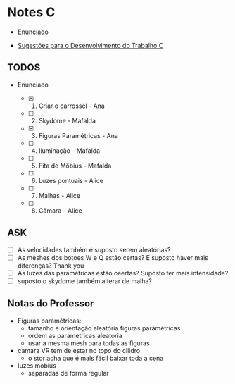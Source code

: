 # Notes C

- [Enunciado](CG%202324%20-%20Trabalho%20C%20-%20Enunciado.pdf)

- [Sugestões para o Desenvolvimento do Trabalho C](CG%202324%20-%20Sugestoes%20Desenvolvimento%20Trabalho%20C.pdf)

## TODOS

- Enunciado

  - [x] 1. Criar o carrossel - Ana
  - [ ] 2. Skydome - Mafalda
  - [x] 3. Figuras Paramétricas - Ana
  - [ ] 4. Iluminação - Mafalda
  - [ ] 5. Fita de Möbius - Mafalda
  - [ ] 6. Luzes pontuais - Alice
  - [ ] 7. Malhas - Alice
  - [ ] 8. Câmara - Alice

## ASK

- [ ] As velocidades também é suposto serem aleatórias?
- [ ] As meshes dos botoes W e Q estão certas? É suposto haver mais diferenças? Thank you 
- [ ] As luzes das paramétricas estão ceertas? Suposto ter mais intensidade?
- [ ] suposto o skydome também alterar de malha?

## Notas do Professor

- Figuras paramétricas:
  - tamanho e orientação aleatória figuras paramétricas
  - ordem as parametricas aleatoria
  - usar a mesma mesh para todas as figuras
- camara VR tem de estar no topo do cilidro
  - o stor acha que é mais fácil baixar toda a cena
- luzes mobius
  - separadas de forma regular
